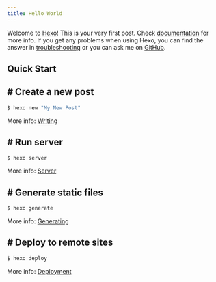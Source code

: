 ```yaml
---
title: Hello World
---
```

Welcome to [Hexo](https://hexo.io/)! This is your very first post. Check [documentation](https://hexo.io/docs/) for more info. If you get any problems when using Hexo, you can find the answer in [troubleshooting](https://hexo.io/docs/troubleshooting.html) or you can ask me on [GitHub](https://github.com/hexojs/hexo/issues).

 ##  Quick Start

 ## # Create a new post

``` bash
$ hexo new "My New Post"
```

More info: [Writing](https://hexo.io/docs/writing.html)

 ## # Run server

``` bash
$ hexo server
```

More info: [Server](https://hexo.io/docs/server.html)

 ## # Generate static files

``` bash
$ hexo generate
```

More info: [Generating](https://hexo.io/docs/generating.html)

 ## # Deploy to remote sites

``` bash
$ hexo deploy
```

More info: [Deployment](https://hexo.io/docs/deployment.html)
